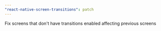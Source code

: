 ```yaml
---
"react-native-screen-transitions": patch
---
```


Fix screens that don't have transitions enabled affecting previous screens
